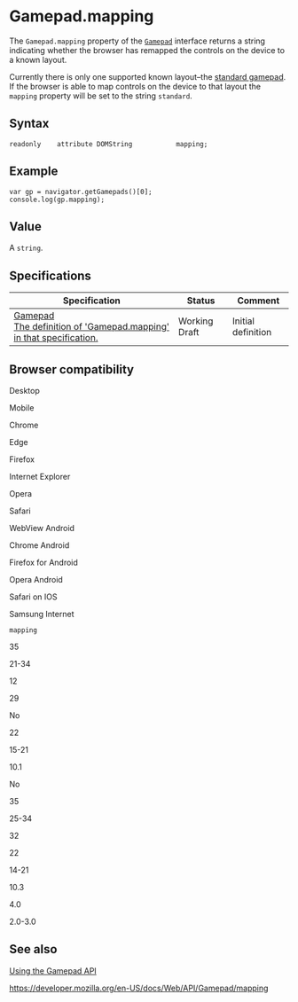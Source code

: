 # Gamepad.mapping

The `Gamepad.mapping` property of the [`Gamepad`](../gamepad) interface returns a string indicating whether the browser has remapped the controls on the device to a known layout.

Currently there is only one supported known layout–the [standard gamepad](https://dvcs.w3.org/hg/gamepad/raw-file/default/gamepad.html#remapping). If the browser is able to map controls on the device to that layout the `mapping` property will be set to the string `standard`.

## Syntax

    readonly    attribute DOMString           mapping;

## Example

    var gp = navigator.getGamepads()[0];
    console.log(gp.mapping);

## Value

A <span class="page-not-created">`string`</span>.

## Specifications

<table><thead><tr class="header"><th>Specification</th><th>Status</th><th>Comment</th></tr></thead><tbody><tr class="odd"><td><a href="https://w3c.github.io/gamepad/#dom-gamepad-mapping">Gamepad<br />
<span class="small">The definition of 'Gamepad.mapping' in that specification.</span></a></td><td><span class="spec-wd">Working Draft</span></td><td>Initial definition</td></tr></tbody></table>

## Browser compatibility

Desktop

Mobile

Chrome

Edge

Firefox

Internet Explorer

Opera

Safari

WebView Android

Chrome Android

Firefox for Android

Opera Android

Safari on IOS

Samsung Internet

`mapping`

35

21-34

12

29

No

22

15-21

10.1

No

35

25-34

32

22

14-21

10.3

4.0

2.0-3.0

## See also

[Using the Gamepad API](../gamepad_api/using_the_gamepad_api)

<a href="https://developer.mozilla.org/en-US/docs/Web/API/Gamepad/mapping" class="_attribution-link">https://developer.mozilla.org/en-US/docs/Web/API/Gamepad/mapping</a>
